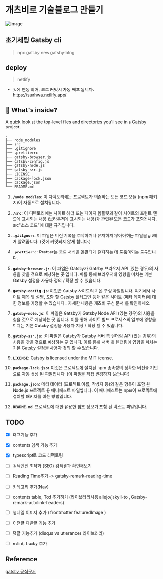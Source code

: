 # 개츠비로 기술블로그 만들기
![image](https://user-images.githubusercontent.com/61695175/124564202-ca38dd00-de7b-11eb-8b9d-4d7e712644ae.png)


## 초기세팅 Gatsby cli
>npx gatsby new gatsby-blog

## deploy
>netlify
* 깃에 연동 되어, 코드 커밋시 자동 배포 됩니다. 
<br/>https://sunhwa.netlify.app/

## 🧐 What's inside?
A quick look at the top-level files and directories you'll see in a Gatsby project.

    .
    ├── node_modules
    ├── src
    ├── .gitignore
    ├── .prettierrc
    ├── gatsby-browser.js
    ├── gatsby-config.js
    ├── gatsby-node.js
    ├── gatsby-ssr.js
    ├── LICENSE
    ├── package-lock.json
    ├── package.json
    └── README.md

1.  **`/node_modules`**: 이 디렉토리에는 프로젝트가 의존하는 모든 코드 모듈 (npm 패키지)이 자동으로 설치됩니다.

2.  **`/src`**: 이 디렉토리에는 사이트 헤더 또는 페이지 템플릿과 같이 사이트의 프런트 엔드에 표시되는 내용 (브라우저에 표시되는 내용)과 관련된 모든 코드가 포함됩니다. src"소스 코드"에 대한 규칙입니다.

3.  **`.gitignore`**: 이 파일은 버전 기록을 추적하거나 유지하지 않아야하는 파일을 git에게 알려줍니다. (깃에 커밋되지 않게 합니다.)

4.  **`.prettierrc`**: Prettier는 코드 서식을 일관되게 유지하는 데 도움이되는 도구입니다.

5.  **`gatsby-browser.js`**: 이 파일은 Gatsby가 Gatsby 브라우저 API (있는 경우)의 사용을 찾을 것으로 예상하는 곳 입니다. 이를 통해 브라우저에 영향을 미치는 기본 Gatsby 설정을 사용자 정의 / 확장 할 수 있습니다.

6.  **`gatsby-config.js`**:  이것은 Gatsby 사이트의 기본 구성 파일입니다. 여기에서 사이트 제목 및 설명, 포함 할 Gatsby 플러그인 등과 같은 사이트 (메타 데이터)에 대한 정보를 지정할 수 있습니다 . 
자세한 내용은 개츠비 구성 문서 를 확인하세요.

7.  **`gatsby-node.js`**: 이 파일은 Gatsby가 Gatsby Node API (있는 경우)의 사용을 찾을 것으로 예상하는 곳 입니다. 이를 통해 사이트 빌드 프로세스의 일부에 영향을 미치는 기본 Gatsby 설정을 사용자 지정 / 확장 할 수 있습니다.

8.  **`gatsby-ssr.js`**: :이 파일은 Gatsby가 Gatsby 서버 측 렌더링 API (있는 경우)의 사용을 찾을 것으로 예상하는 곳 입니다. 이를 통해 서버 측 렌더링에 영향을 미치는 기본 Gatsby 설정을 사용자 정의 할 수 있습니다.

9.  **`LICENSE`**: Gatsby is licensed under the MIT license.

10. **`package-lock.json`** 이것은 프로젝트에 설치된 npm 종속성의 정확한 버전을 기반으로 자동 생성 된 파일입니다. (이 파일을 직접 변경하지 않습니다).

11. **`package.json`**: 메타 데이터 (프로젝트 이름, 작성자 등)와 같은 항목이 포함 된 Node.js 프로젝트 용 매니페스트 파일입니다. 이 매니페스트는 npm이 프로젝트에 설치할 패키지를 아는 방법입니다.

12. **`README.md`**: 프로젝트에 대한 유용한 참조 정보가 포함 된 텍스트 파일입니다.

## TODO
- [x] 태그기능 추가
- [x] contents 검색 기능 추가
- [x] typescript로 코드 리팩토링
- [ ] 검색엔진 최적화 (SEO) 검색결과 확인해보기
- [ ] Reading Time추가 -> gatsby-remark-reading-time
- [ ] 카테고리 추가(Nav)
- [ ] contents table, Tod 추가하기 (라이브러리사용 allejo/jekyll-to ,
 Gatsby-remark-autolink-headers)
- [ ] 썸네일 이미지 추가 ( frontmatter featuredImage )
- [ ] 이전글 다음글 기능 추가
- [ ] 댓글 기능추가 (disqus vs utterances 라이브러리)
- [ ] eslint, husky 추가
  

## Reference
[gatsby 공식문서](https://www.gatsbyjs.com/starters/?)
